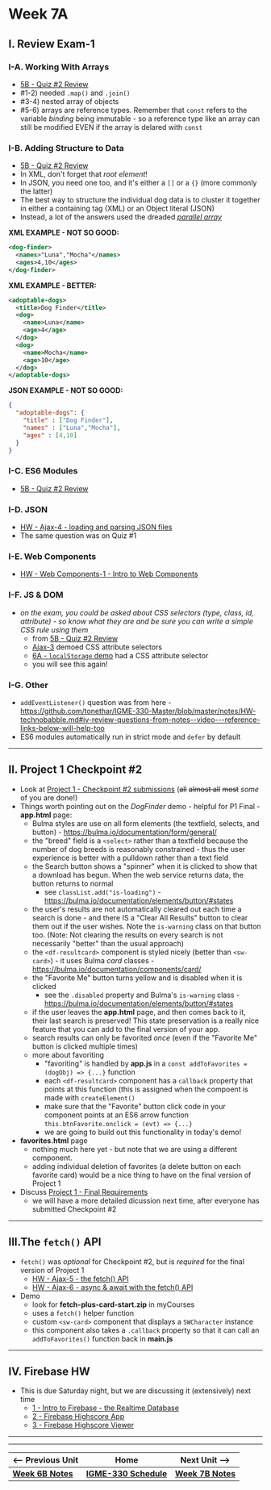 # Week 7A

## I. Review Exam-1

### I-A. Working With Arrays

- [5B - Quiz #2 Review](https://github.com/tonethar/IGME-330-Spring-2022/blob/main/weekly/05B.md#part-a---string-production)
- #1-2) needed `.map()` and `.join()`
- #3-4) nested array of objects
- #5-6) arrays are reference types. Remember that `const` refers to the variable *binding* being immutable - so a reference type like an array can still be modified EVEN if the array is delared with `const`

### I-B. Adding Structure to Data

- [5B - Quiz #2 Review](05B.md#part-b---adding-structure-to-data)
- In XML, don't forget that *root element*!
- In JSON, you need one too, and it's either a `[]` or a `{}` (more commonly the latter)
- The best way to structure the individual dog data is to cluster it together in either a containing tag (XML) or an Object literal (JSON)
- Instead, a lot of the answers used the dreaded [*parallel array*](https://en.wikipedia.org/wiki/Parallel_array)

**XML EXAMPLE - NOT SO GOOD:**

```xml
<dog-finder>
  <names>"Luna","Mocha"</names>
  <ages>4,10</ages>
</dog-finder>
```

**XML EXAMPLE - BETTER:**

```xml
<adoptable-dogs>
  <title>Dog Finder</title>
  <dog>
    <name>Luna</name>
    <age>4</age>
  </dog>
  <dog>
    <name>Mocha</name>
    <age>10</age>
  </dog>
</adoptable-dogs>
```

**JSON EXAMPLE - NOT SO GOOD:**

```json
{
  "adoptable-dogs": {
    "title" : ["Dog Finder"],
    "names" : ["Luna","Mocha"],
    "ages" : [4,10]
  }
}
```

### I-C. ES6 Modules

- [5B - Quiz #2 Review](05B.md#part-c---es6-modules)

### I-D. JSON

- [HW - Ajax-4 - loading and parsing JSON files](https://github.com/tonethar/IGME-330-Master/blob/master/notes/HW-ajax-4.md)
- The same question was on Quiz #1


### I-E. Web Components

- [HW - Web Components-1 - Intro to Web Components](https://github.com/tonethar/IGME-330-Master/blob/master/notes/HW-wc-1.md)

### I-F. JS & DOM

- *on the exam, you could be asked about CSS selectors (type, class, id, attribute) - so know what they are and be sure you can write a simple CSS rule using them*
  - from [5B - Quiz #2 Review](05B.md#part-g---fix-the-code)
  - [Ajax-3](https://github.com/tonethar/IGME-330-Master/blob/master/notes/HW-ajax-3.md) demoed CSS attribute selectors
  - [6A - `localStorage` demo](06A.md#iv-localstorage-demo) had a CSS attribute selector
  - you will see this again!

### I-G. Other

- `addEventListener()` question was from here - https://github.com/tonethar/IGME-330-Master/blob/master/notes/HW-technobabble.md#iv-review-questions-from-notes--video---reference-links-below-will-help-too
- ES6 modules automatically run in strict mode and `defer` by default


<hr>

## II. Project 1 Checkpoint #2

- Look at [Project 1 - Checkpoint #2 submissions](../projects/p1-checkpoint-2.md#i-checkpoint-rubric-first) (~~all~~ ~~almost all~~ ~~most~~ *some* of you are done!)
- Things worth pointing out on the *DogFinder* demo - helpful for P1 Final - **app.html** page:
  - Bulma styles are use on all form elements (the textfield, selects, and button) - https://bulma.io/documentation/form/general/
  - the "breed" field is a `<select>` rather than a textfield because the number of dog breeds is reasonably constrained - thus the user experience is better with a pulldown rather than a text field
  - the Search button shows a "spinner" when it is clicked to show that a download has begun. When the web service returns data, the button returns to normal
    - see `classList.add("is-loading")` - https://bulma.io/documentation/elements/button/#states
  - the user's results are not automatically cleared out each time a search is done - and there IS a "Clear All Results" button to clear them out if the user wishes. Note the `is-warning` class on that button too. (Note: Not clearing the results on every search is not necessarily "better" than the usual approach)
  - the `<df-resultcard>` component is styled nicely  (better than `<sw-card>`) - it uses Bulma *card* classes - https://bulma.io/documentation/components/card/
  - the "Favorite Me" button turns yellow and is disabled when it is clicked
    - see the `.disabled` property and Bulma's `is-warning` class - https://bulma.io/documentation/elements/button/#states
  - if the user leaves the **app.html** page, and then comes back to it, their last search is preserved! This state preservation is a really nice feature that you can add to the final version of your app.
  - search results can only be favorited *once* (even if the "Favorite Me" button is clicked multiple times)
  - more about favoriting
    - "favoriting" is handled by **app.js** in a `const addToFavorites = (dogObj) => {...}` function 
    - each `<df-resultcard>` component has a `callback` property that points at this function (this is assigned when the compoent is made with `createElement()`
    - make sure that the "Favorite" button click code in your component points at an ES6 arrow function `this.btnFavorite.onclick = (evt) => {...}`
    - we are going to build out this functionality in today's demo!
- **favorites.html** page
  - nothing much here yet - but note that we are using a different component.
  - adding individual deletion of favorites (a delete button on each favorite card) would be a nice thing to have on the final version of Project 1
- Discuss [Project 1 - Final Requirements](../projects/p1-final.md)
  - we will have a more detailed dicussion next time, after everyone has submitted Checkpoint #2

<hr>

## III.The `fetch()` API

- `fetch()` was *optional* for Checkpoint #2, but is *required* for the final version of Project 1
  - [HW - Ajax-5 - the fetch() API](https://github.com/tonethar/IGME-330-Master/blob/master/notes/HW-ajax-5.md)
  - [HW - Ajax-6 - async & await with the fetch() API](https://github.com/tonethar/IGME-330-Master/blob/master/notes/HW-ajax-6.md)
- Demo
  - look for **fetch-plus-card-start.zip** in myCourses
  - uses a `fetch()` helper function
  - custom `<sw-card>` component that displays a `SWCharacter` instance
  - this component also takes a `.callback` property so that it can call an  `addToFavorites()` function back in **main.js**

<hr>

## IV. Firebase HW
- This is due Saturday night, but we are discussing it (extensively) next time
  - [1 - Intro to Firebase - the Realtime Database](https://github.com/tonethar/IGME-330-Master/blob/master/notes/firebase-1.md)
  - [2 - Firebase Highscore App](https://github.com/tonethar/IGME-330-Master/blob/master/notes/firebase-2.md)
  - [3 - Firebase Highscore Viewer](https://github.com/tonethar/IGME-330-Master/blob/master/notes/firebase-3.md)

<hr><hr>

| <-- Previous Unit | Home | Next Unit -->
| --- | --- | --- 
| [**Week 6B Notes**](06B.md)     |  [**IGME-330 Schedule**](../schedule.md) | [**Week 7B Notes**](07B.md) 

